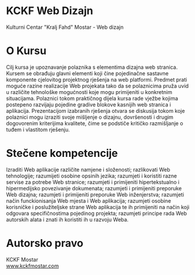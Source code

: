 # KCKF Web Dizajn
Kulturni Centar "Kralj Fahd" Mostar - Web dizajn

# O Kursu
Cilj kursa je upoznavanje polaznika s elementima dizajna web stranica. Kursem se obrađuju glavni elementi koji čine pojedinačne sastavne komponente cjelovitog projektnog rješenja na web platformi. Predmet prati moguće razine realizacije Web projekata tako da se polaznicima pruža uvid u različite tehnološke mogućnosti koje mogu primijeniti u konkretnim situacijama. Polaznici tokom praktičnog dijela kursa rade vježbe kojima postepeno razvijaju pojedine gradive blokove kasnijih web stranica i aplikacija. Prezentacijom izabranih rješenja otvara se diskusija tokom koje polaznici mogu izraziti svoje mišljenje o dizajnu, dovršenosti i drugim dogovorenim kriterijima kvalitete, čime se podstiče kritičko razmišljanje o tuđem i vlastitom rješenju.

# Stečene kompetencije
Izraditi Web aplikacije različite namjene i složenosti; razlikovati Web tehnologije; razumijeti osobine opsinih jezika; razumjeti i koristiti razne servise za potrebe Web stranice; razumjeti i primijeniti hipertekstualno i hipermedijsko povezivanje dokumenata; razumjeti i primijeniti preporuke Web dizajna; razumjeti i primijeniti preporuke Web inženjerstva; razumjeti način funckionisanja Web mjesta i Web aplikacija; razumjeti osobine korisničke i poslužiteljske strane Web aplikacija te ih primijeniti na način koji odgovara specifičnostima pojedinog projekta; razumjeti principe rada Web autorskih alata i znati ih koristiti ih u razvoju Weba.

# Autorsko pravo
KCKF Mostar <br>
www.kckfmostar.com
